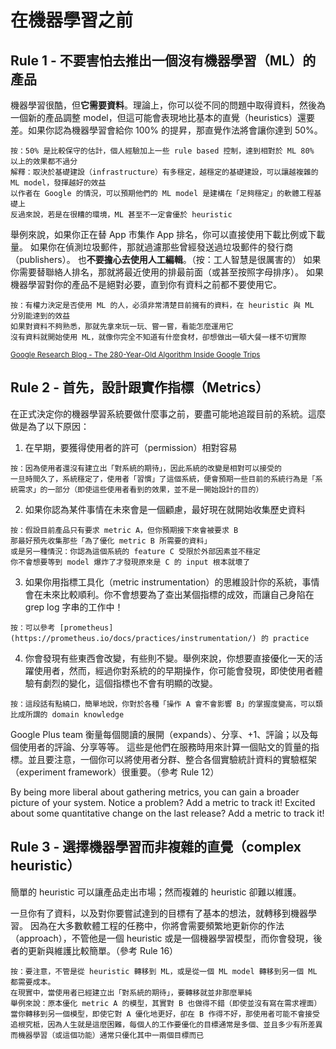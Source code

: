 # 在機器學習之前

## Rule 1 - 不要害怕去推出一個沒有機器學習（ML）的產品

機器學習很酷，但**它需要資料**。理論上，你可以從不同的問題中取得資料，然後為一個新的產品調整 model，但這可能會表現地比基本的直覺（heuristics）還要差。如果你認為機器學習會給你 100% 的提昇，那直覺作法將會讓你達到 50%。

```
按：50% 是比較保守的估計，個人經驗加上一些 rule based 控制，達到相對於 ML 80% 以上的效果都不過分
解釋：取決於基礎建設（infrastructure）有多穩定，越穩定的基礎建設，可以讓越複雜的 ML model，發揮越好的效益
以作者在 Google 的情況，可以預期他們的 ML model 是建構在「足夠穩定」的軟體工程基礎上
反過來說，若是在很糟的環境，ML 甚至不一定會優於 heuristic
```

舉例來說，如果你正在替 App 市集作 App 排名，你可以直接使用下載比例或下載量。
如果你在偵測垃圾郵件，那就過濾那些曾經發送過垃圾郵件的發行商（publishers）。
也**不要擔心去使用人工編輯**。（按：工人智慧是很厲害的）
如果你需要替聯絡人排名，那就將最近使用的排最前面（或甚至按照字母排序）。
如果機器學習對你的產品不是絕對必要，直到你有資料之前都不要使用它。

```
按：有權力決定是否使用 ML 的人，必須非常清楚目前擁有的資料，在 heuristic 與 ML 分別能達到的效益
如果對資料不夠熟悉，那就先拿來玩一玩、嘗一嘗，看能怎麼運用它
沒有資料就開始使用 ML，就像你完全不知道有什麼食材，卻想做出一頓大餐一樣不切實際
```

<sup>[Google Research Blog - The 280-Year-Old Algorithm Inside Google Trips](https://research.googleblog.com/2016/09/the-280-year-old-algorithm-inside.html?m=1)</sup>

## Rule 2 - 首先，設計跟實作指標（Metrics）

在正式決定你的機器學習系統要做什麼事之前，要盡可能地追蹤目前的系統。這麼做是為了以下原因：

1. 在早期，要獲得使用者的許可（permission）相對容易
```
按：因為使用者還沒有建立出「對系統的期待」，因此系統的改變是相對可以接受的
一旦時間久了，系統穩定了，使用者「習慣」了這個系統，便會預期一些目前的系統行為是「系統需求」的一部分（即使這些使用者看到的效果，並不是一開始設計的目的）
```
2. 如果你認為某件事情在未來會是一個顧慮，最好現在就開始收集歷史資料
```
按：假設目前產品只有要求 metric A，但你預期接下來會被要求 B
那最好預先收集那些「為了優化 metric B 所需要的資料」
或是另一種情況：你認為這個系統的 feature C 受限於外部因素並不穩定
你不會想要等到 model 爆炸了才發現原來是 C 的 input 根本就壞了
```
3. 如果你用指標工具化（metric instrumentation）的思維設計你的系統，事情會在未來比較順利。你不會想要為了查出某個指標的成效，而讓自己身陷在 grep log 字串的工作中！
```
按：可以參考 [prometheus](https://prometheus.io/docs/practices/instrumentation/) 的 practice
```
4. 你會發現有些東西會改變，有些則不變。舉例來說，你想要直接優化一天的活躍使用者，然而，經過你對系統的的早期操作，你可能會發現，即使使用者體驗有劇烈的變化，這個指標也不會有明顯的改變。
```
按：這段話有點繞口，簡單地說，你對於各種「操作 A 會不會影響 B」的掌握度變高，可以類比成所謂的 domain knowledge
```

Google Plus team 衡量每個閱讀的展開（expands）、分享、+1、評論；以及每個使用者的評論、分享等等。
這些是他們在服務時用來計算一個貼文的質量的指標。並且要注意，一個你可以將使用者分群、整合各個實驗統計資料的實驗框架（experiment framework）很重要。（參考 Rule 12）

By being more liberal about gathering metrics, you can gain a broader picture of your system. Notice a problem? Add a metric to track it! Excited about some quantitative change on the last
release? Add a metric to track it!

## Rule 3 - 選擇機器學習而非複雜的直覺（complex heuristic）

簡單的 heuristic 可以讓產品走出市場；然而複雜的 heuristic 卻難以維護。

一旦你有了資料，以及對你要嘗試達到的目標有了基本的想法，就轉移到機器學習。
因為在大多數軟體工程的任務中，你將會需要頻繁地更新你的作法（approach），不管他是一個 heuristic 或是一個機器學習模型，而你會發現，後者的更新與維護比較簡單。（參考 Rule 16）

```
按：要注意，不管是從 heuristic 轉移到 ML，或是從一個 ML model 轉移到另一個 ML 都需要成本。
在現實中，當使用者已經建立出「對系統的期待」，要轉移就並非那麼單純
舉例來說：原本優化 metric A 的模型，其實對 B 也做得不錯（即使並沒有寫在需求裡面）
當你轉移到另一個模型，即使它對 A 優化地更好，卻在 B 作得不好，那使用者可能不會接受
追根究柢，因為人生就是這麼困難，每個人的工作要優化的目標通常是多個、並且多少有所差異
而機器學習（或這個功能）通常只優化其中一兩個目標而已

```
